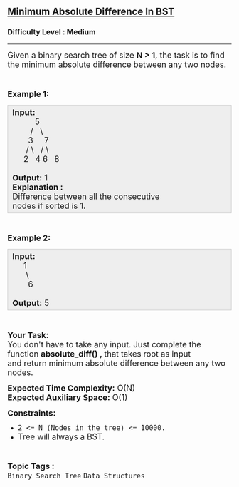 <h2><a href="https://practice.geeksforgeeks.org/problems/minimum-absolute-difference-in-bst-1665139652/1?page=1&difficulty%5B%5D=1&status%5B%5D=unsolved&sortBy=accuracy">Minimum Absolute Difference In BST</a></h2><h3>Difficulty Level : Medium</h3><hr><div class="problems_problem_content__Xm_eO"><p><span style="font-size: 18px;">Given a binary search tree&nbsp;of size&nbsp;<strong>N &gt; 1</strong>, the task is to find the minimum absolute difference between any two nodes.</span></p>
<p>&nbsp;</p>
<p><span style="font-size: 18px;"><strong>Example 1:</strong></span></p>
<div style="background: #eeeeee; border: 1px solid #cccccc; padding: 5px 10px; --darkreader-inline-bgimage: initial; --darkreader-inline-bgcolor: #222426; --darkreader-inline-border-top: #3e4446; --darkreader-inline-border-right: #3e4446; --darkreader-inline-border-bottom: #3e4446; --darkreader-inline-border-left: #3e4446;"><span style="font-size: 18px;"><strong>Input:</strong><br>&nbsp;&nbsp;&nbsp;&nbsp;&nbsp;&nbsp;&nbsp;&nbsp;&nbsp; 5<br>&nbsp;&nbsp;&nbsp;&nbsp;&nbsp;&nbsp;&nbsp; /&nbsp;&nbsp; \<br>&nbsp;&nbsp;&nbsp;&nbsp;&nbsp;&nbsp; 3&nbsp;&nbsp;&nbsp;&nbsp; 7<br>&nbsp;&nbsp;&nbsp;&nbsp;&nbsp; / \&nbsp;&nbsp; / \<br>&nbsp;&nbsp;&nbsp;&nbsp; 2&nbsp;&nbsp; 4 6&nbsp;&nbsp; 8<br><br><strong>Output:</strong> 1<br><strong>Explanation :</strong><br>Difference between all the consecutive<br>nodes if sorted is 1.</span></div>
<p>&nbsp;</p>
<p><span style="font-size: 18px;"><strong>Example 2:</strong></span></p>
<div style="background: #eeeeee; border: 1px solid #cccccc; padding: 5px 10px; --darkreader-inline-bgimage: initial; --darkreader-inline-bgcolor: #222426; --darkreader-inline-border-top: #3e4446; --darkreader-inline-border-right: #3e4446; --darkreader-inline-border-bottom: #3e4446; --darkreader-inline-border-left: #3e4446;"><span style="font-size: 18px;"><strong>Input:</strong><br>&nbsp;&nbsp;&nbsp;&nbsp; 1<br>&nbsp;&nbsp;&nbsp;&nbsp;&nbsp; \<br>&nbsp;&nbsp;&nbsp;&nbsp;&nbsp;&nbsp; 6<br><br><strong>Output:</strong> 5</span></div>
<p>&nbsp;</p>
<p><span style="font-size: 18px;"><strong>Your Task:</strong><br>You don't have to take any input. Just complete the function <strong>absolute_diff</strong><strong>() ,&nbsp;</strong>that takes root as input and&nbsp;return&nbsp;minimum absolute difference between any two nodes.</span></p>
<p><span style="font-size: 18px;"><strong>Expected Time Complexity:</strong>&nbsp;O(N)<br><strong>Expected Auxiliary Space:</strong>&nbsp;O(1)</span></p>
<p><span style="font-size: 18px;"><strong>Constraints:</strong></span></p>
<ul>
<li><span style="font-size: 18px;"><code>2 &lt;= N (Nodes in the tree)&nbsp;&lt;= 10000.</code></span></li>
<li><span style="font-size: 18px;">Tree will always a BST.</span></li>
</ul></div><br><p><span style=font-size:18px><strong>Topic Tags : </strong><br><code>Binary Search Tree</code>&nbsp;<code>Data Structures</code>&nbsp;